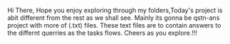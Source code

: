 Hi There,
Hope you enjoy exploring through my folders,Today's project is abit different from the rest as we shall see.
Mainly its gonna be qstn-ans project with more of (.txt) files.
These text files are to contain answers to the differnt querries as the tasks flows.
Cheers as you explore.!!!
